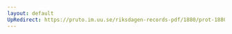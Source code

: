 ```yaml
---
layout: default
UpRedirect: https://pruto.im.uu.se/riksdagen-records-pdf/1880/prot-1880--ak--006/prot-1880--ak--006_008.pdf
---
```

